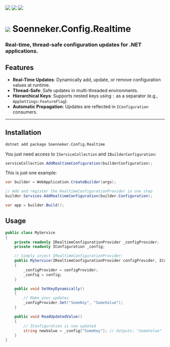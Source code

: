 [![](https://img.shields.io/nuget/v/soenneker.config.realtime.svg?style=for-the-badge)](https://www.nuget.org/packages/soenneker.config.realtime/)
[![](https://img.shields.io/github/actions/workflow/status/soenneker/soenneker.config.realtime/publish-package.yml?style=for-the-badge)](https://github.com/soenneker/soenneker.config.realtime/actions/workflows/publish-package.yml)
[![](https://img.shields.io/nuget/dt/soenneker.config.realtime.svg?style=for-the-badge)](https://www.nuget.org/packages/soenneker.config.realtime/)

# ![](https://user-images.githubusercontent.com/4441470/224455560-91ed3ee7-f510-4041-a8d2-3fc093025112.png) Soenneker.Config.Realtime

### Real-time, thread-safe configuration updates for .NET applications.

## Features

- **Real-Time Updates**: Dynamically add, update, or remove configuration values at runtime.
- **Thread-Safe**: Safe updates in multi-threaded environments.
- **Hierarchical Keys**: Supports nested keys using `:` as a separator (e.g., `AppSettings:FeatureFlag`).
- **Automatic Propagation**: Updates are reflected in `IConfiguration` consumers.

---

## Installation

```bash
dotnet add package Soenneker.Config.Realtime
```

You just need access to `IServiceCollection` and `IBuilderConfiguration`:

```csharp
serviceCollection.AddRealtimeConfiguration(builderConfiguration);
```

This is just one example:

```csharp
var builder = WebApplication.CreateBuilder(args);

// Add and register the RealtimeConfigurationProvider in one step
builder.Services.AddRealtimeConfiguration(builder.Configuration);

var app = builder.Build();
```

## Usage

```csharp
public class MyService
{
    private readonly IRealtimeConfigurationProvider _configProvider;
    private readonly IConfiguration _config;

    // Simply inject IRealtimeConfigurationProvider:
    public MyService(IRealtimeConfigurationProvider configProvider, IConfiguration config)
    {
        _configProvider = configProvider;
        _config = config;
    }

    public void SetKeyDynamically()
    {
        // Make your updates
        _configProvider.Set("SomeKey", "SomeValue");
    }

    public void ReadUpdatedValue()
    {
        // IConfiguration is now updated
        string newValue = _config["SomeKey"]; // Outputs: "SomeValue"
    }
}
```